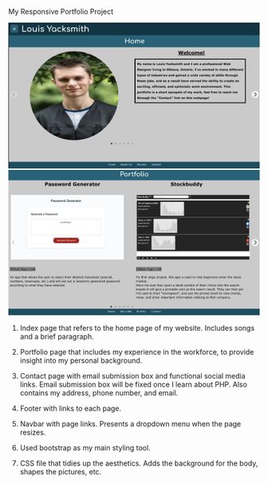 My Responsive Portfolio Project

<img src="./Assets/second 2020-10-05 at 4.50.00 PM.png" alt="screenshot of app">
<img src="./Assets/first 2020-10-05 at 4.50.14 PM.png" alt="screeshot of app">


1. Index page that refers to the home page of my website. Includes songs and a brief paragraph.

2. Portfolio page that includes my experience in the workforce, to provide insight into my personal background.

3. Contact page with email submission box and functional social media links. Email submission box will be fixed once I learn about PHP. Also contains my address, phone number, and email.

4. Footer with links to each page.

5. Navbar with page links. Presents a dropdown menu when the page resizes.

6. Used bootstrap as my main styling tool.

7. CSS file that tidies up the aesthetics. Adds the background for the body, shapes the pictures, etc.
